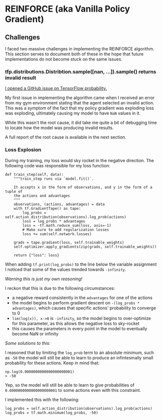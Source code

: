 # REINFORCE (aka Vanilla Policy Gradient)

## Challenges

I faced two massive challenges in implementing the REINFORCE algorithm.
This section serves to document both of these in the hope that future implementations do
not become stuck on the same issues.

### tfp.distributions.Distribtion.sample([nan, ...]).sample() returns invalid result

[I opened a GitHub issue on TensorFlow probability.](https://github.com/tensorflow/probability/issues/1571)

My first issue in implementing the algorithm came when I received an error from my gym environment stating that the agent selected an invalid action.
This was a symptom of the fact that my policy gradient was exploding loss was exploding, ultimately causing my model to have `NaN` values in it.

While this wasn't the root cause, it did take me quite a bit of debugging time to locate how the model was producing invalid results.

A full report of the root cause is available in the next section.

### Loss Explosion

During my training, my loss would sky rocket in the negative direction.  The following
code was responsible for my loss function:

```
def train_step(self, data):
    """train_step runs via `model.fit()`.

    It accepts x in the form of observations, and y in the form of a tuple of
    the actions and advantages
    """
    observations, (actions, advantages) = data
    with tf.GradientTape() as tape:
        log_probs = self.action_distribution(observations).log_prob(actions)
        loss = log_probs * advantages
        loss = -tf.math.reduce_sum(loss, axis=-1)
        # Make sure to add regularization losses
        loss += sum(self.network.losses)

    grads = tape.gradient(loss, self.trainable_weights)
    self.optimizer.apply_gradients(zip(grads, self.trainable_weights))

    return {"loss": loss}
```

When adding `tf.print(log_probs)` to the line below the variable assignment I noticed
that some of the values trended towards `-infinity`.

*Warning this is just my own reasoning!*

I reckon that this is due to the following circumstances:

- a negative reward consistently in the `advantages` for one of the actions
- the model begins to perform gradient descent on `-(log_probs * advantages)`, which causes that specific actions' probability to converge to 0
- `lim(log(x)), x->0` is `-infinity`, so the model begins to over-optimize for this parameter, as this allows the negative loss to sky-rocket
- this causes the parameters in every point in the model to eventually become NaN or infinity

*Some solutions to this:*

I reasoned that by limiting the `log_prob` term to an absolute minimum, such as `-50` the model will still be able to learn to produce an infintesmally small probability for these actions.  Keep in mind that:

```
np.log(0.0000000000000000000001)
> -50
```

Yep, so the model will still be able to learn to give probabilities of `0.0000000000000000000001` to some actions even with this constraint.

I implemented this with the following:

```
log_probs = self.action_distribution(observations).log_prob(actions)
log_probs = tf.math.minimum(log_probs, -50)
```
